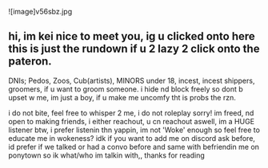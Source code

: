 

 ![image]v56sbz.jpg




## hi, im kei nice to meet you, ig u clicked onto here this is just the rundown if u 2 lazy 2 click onto the pateron.




DNIs; Pedos, Zoos, Cub(artists), MINORS under 18, incest, incest shippers, groomers, if u want to groom someone. i hide nd block freely so dont b upset w me, im just a boy, if u make me uncomfy tht is probs the rzn.

i do not bite, feel free to whisper 2 me, i do not roleplay sorry! im freed, nd open to making friends, i either reachout, u cn reachout aswell, im a HUGE listener btw, i prefer listenin thn yappin, im not 'Woke' enough so feel free to educate me in wokeness? idk if you want to add me on discord ask before, id prefer if we talked or had a convo before and same with befriendin me on ponytown so ik what/who im talkin with,, thanks for reading
<!--
**xescry/xescry** is a ✨ _special_ ✨ repository because its `README.md` (this file) appears on your GitHub profile.

Here are some ideas to get you started:

- 🔭 I’m currently working on ...
- 🌱 I’m currently learning ...
- 👯 I’m looking to collaborate on ...
- 🤔 I’m looking for help with ...
- 💬 Ask me about ...
- 📫 How to reach me: ...
- 😄 Pronouns: ...
- ⚡ Fun fact: ...
-->

